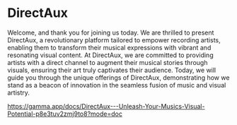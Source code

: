 # DirectAux

Welcome, and thank you for joining us today. We are thrilled to present DirectAux, a revolutionary platform tailored to empower recording artists, enabling them to transform their musical expressions with vibrant and resonating visual content. At DirectAux, we are committed to providing artists with a direct channel to augment their musical stories through visuals, ensuring their art truly captivates their audience. Today, we will guide you through the unique offerings of DirectAux, demonstrating how we stand as a beacon of innovation in the seamless fusion of music and visual artistry.


https://gamma.app/docs/DirectAux---Unleash-Your-Musics-Visual-Potential-p8e3tuv2zmj9to8?mode=doc
